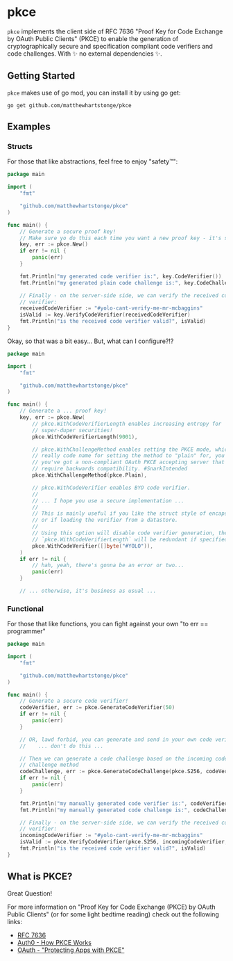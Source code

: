 # pkce

`pkce` implements the client side of RFC 7636 "Proof Key for Code Exchange by OAuth Public Clients" (PKCE) to enable the
generation of cryptographically secure and specification compliant code verifiers and code challenges. With :sparkles:
no external dependencies :sparkles:.

## Getting Started

`pkce` makes use of go mod, you can install it by using go get:

```shell
go get github.com/matthewhartstonge/pkce
```

## Examples

### Structs

For those that like abstractions, feel free to enjoy "safety:tm:":

```go
package main

import (
	"fmt"

	"github.com/matthewhartstonge/pkce"
)

func main() {
	// Generate a secure proof key! 
	// Make sure yo do this each time you want a new proof key - it's stateful.
	key, err := pkce.New()
	if err != nil {
		panic(err)
	}

	fmt.Println("my generated code verifier is:", key.CodeVerifier())
	fmt.Println("my generated plain code challenge is:", key.CodeChallenge())

	// Finally - on the server-side side, we can verify the received code 
	// verifier:
	receivedCodeVerifier := "#yolo-cant-verify-me-mr-mcbaggins"
	isValid := key.VerifyCodeVerifier(receivedCodeVerifier)
	fmt.Println("is the received code verifier valid?", isValid)
}
```

Okay, so that was a bit easy... But, what can I configure?!?

```go
package main

import (
	"fmt"

	"github.com/matthewhartstonge/pkce"
)

func main() {
	// Generate a ... proof key!
	key, err := pkce.New(
		// pkce.WithCodeVerifierLength enables increasing entropy for 
		// super-duper securities!
		pkce.WithCodeVerifierLength(9001),

		// pkce.WithChallengeMethod enables setting the PKCE mode, which is 
		// really code name for setting the method to "plain" for, you know, if
		// you've got a non-compliant OAuth PKCE accepting server that may 
		// require backwards compatibility. #SnarkIntended
		pkce.WithChallengeMethod(pkce.Plain),

		// pkce.WithCodeVerifier enables BYO code verifier.
		//
		// ... I hope you use a secure implementation ...
		//
		// This is mainly useful if you like the struct style of encapsulation, 
		// or if loading the verifier from a datastore.
		//
		// Using this option will disable code verifier generation, therefore 
		// `pkce.WithCodeVerifierLength` will be redundant if specified.
		pkce.WithCodeVerifier([]byte("#YOLO")),
	)
	if err != nil {
		// hah, yeah, there's gonna be an error or two...
		panic(err)
	}

	// ... otherwise, it's business as usual ...
```

### Functional

For those that like functions, you can fight against your own "to err == programmer"

```go
package main

import (
	"fmt"

	"github.com/matthewhartstonge/pkce"
)

func main() {
	// Generate a secure code verifier!
	codeVerifier, err := pkce.GenerateCodeVerifier(50)
	if err != nil {
		panic(err)
	}

	// OR, lawd forbid, you can generate and send in your own code verifier...
	//    ... don't do this ...

	// Then we can generate a code challenge based on the incoming code 
	// challenge method
	codeChallenge, err := pkce.GenerateCodeChallenge(pkce.S256, codeVerifier)
	if err != nil {
		panic(err)
	}

	fmt.Println("my manually generated code verifier is:", codeVerifier)
	fmt.Println("my manually generated code challenge is:", codeChallenge)

	// Finally - on the server-side side, we can verify the received code 
	// verifier:
	incomingCodeVerifier := "#yolo-cant-verify-me-mr-mcbaggins"
	isValid := pkce.VerifyCodeVerifier(pkce.S256, incomingCodeVerifier, codeChallenge)
	fmt.Println("is the received code verifier valid?", isValid)
}

```

## What is PKCE?

Great Question!

For more information on "Proof Key for Code Exchange (PKCE) by OAuth Public Clients" (or for some light bedtime reading)
check out the following links:

* [RFC 7636](https://datatracker.ietf.org/doc/html/rfc7636)
* [Auth0 - How PKCE Works](https://auth0.com/docs/get-started/authentication-and-authorization-flow/authorization-code-flow-with-proof-key-for-code-exchange-pkce#how-it-works)
* [OAuth - "Protecting Apps with PKCE"](https://www.oauth.com/oauth2-servers/pkce/)
